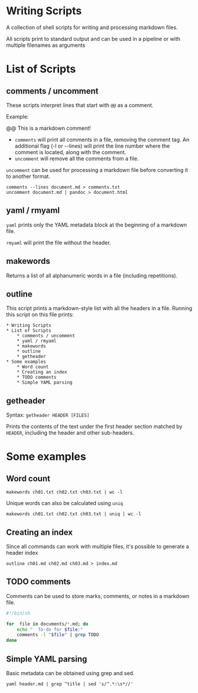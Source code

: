 # Writing Scripts

A collection of shell scripts for writing and processing markdown files.

All scripts print to standard output and can be used in a pipeline or with multiple filenames as arguments

# List of Scripts

## comments / uncomment

These scripts interpret lines that start with `@@` as a comment.

Example:

@@ This is a markdown comment!

* `comments` will print all comments in a file, removing the comment tag. An additional flag (-l or --lines) will print the line number where the comment is located, along with the comment.
* `uncomment` will remove all the comments from a file.

`uncomment` can be used for processing a markdown file before converting it to another format.

```
comments --lines document.md > comments.txt
uncomment document.md | pandoc > document.html
```

## yaml / rmyaml

`yaml` prints only the YAML metadata block at the beginning of a markdown file.

`rmyaml` will print the file without the header.

## makewords

Returns a list of all alphanumeric words in a file (including repetitions).

## outline

This script prints a markdown-style list with all the headers in a file. Running this script on this file prints:

```
* Writing Scripts
* List of Scripts
    * comments / uncomment
    * yaml / rmyaml
    * makewords
    * outline
    * getheader
* Some examples
	* Word count
	* Creating an index
	* TODO comments
	* Simple YAML parsing
```

## getheader

Syntax: `getheader HEADER [FILES]`

Prints the contents of the text under the first header section matched by `HEADER`, including the header and other sub-headers.

# Some examples

## Word count

```
makewords ch01.txt ch02.txt ch03.txt | wc -l
```

Unique words can also be calculated using `uniq`

```
makewords ch01.txt ch02.txt ch03.txt | uniq | wc -l
```

## Creating an index

Since all commands can work with multiple files, it's possible to generate a header index

```
outline ch01.md ch02.md ch03.md > index.md
```

## TODO comments

Comments can be used to store marks, comments, or notes in a markdown file.

```sh
#!/bin/sh

for  file in documents/*.md; do
	echo "  To-do for $file:"
	comments -l "$file" | grep TODO
done
```

## Simple YAML parsing

Basic metadata can be obtained using grep and sed.

```
yaml header.md | grep ^title | sed 's/^.*:\s*//'
```
